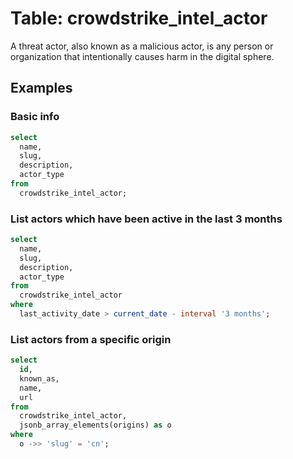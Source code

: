 # Table: crowdstrike_intel_actor

A threat actor, also known as a malicious actor, is any person or organization that intentionally causes harm in the digital sphere.

## Examples

### Basic info

```sql
select
  name,
  slug,
  description,
  actor_type
from
  crowdstrike_intel_actor;
```

### List actors which have been active in the last 3 months

```sql
select
  name,
  slug,
  description,
  actor_type
from
  crowdstrike_intel_actor
where
  last_activity_date > current_date - interval '3 months';
```

### List actors from a specific origin

```sql
select
  id,
  known_as,
  name,
  url
from
  crowdstrike_intel_actor,
  jsonb_array_elements(origins) as o
where
  o ->> 'slug' = 'cn';
```
